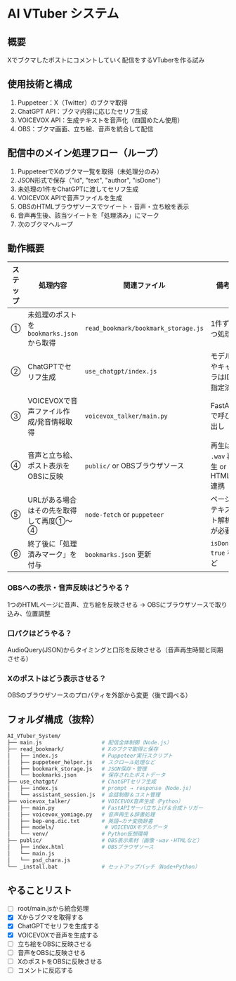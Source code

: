 # AI VTuber システム

## 概要

Xでブクマしたポストにコメントしていく配信をするVTuberを作る試み

## 使用技術と構成

1. Puppeteer：X（Twitter）のブクマ取得
2. ChatGPT API：ブクマ内容に応じたセリフ生成
3. VOICEVOX API：生成テキストを音声化（四国めたん使用）
4. OBS：ブクマ画面、立ち絵、音声を統合して配信

## 配信中のメイン処理フロー（ループ）

1. PuppeteerでXのブクマ一覧を取得（未処理分のみ）
2. JSON形式で保存（"id", "text", "author", "isDone"）
3. 未処理の1件をChatGPTに渡してセリフ生成
4. VOICEVOX APIで音声ファイルを生成
5. OBSのHTMLブラウザソースでツイート・音声・立ち絵を表示
6. 音声再生後、該当ツイートを「処理済み」にマーク
7. 次のブクマへループ

## 動作概要

| ステップ | 処理内容                           | 関連ファイル                              | 備考                      |
| ---- | ------------------------------ | ----------------------------------- | ----------------------- |
| ①    | 未処理のポストを `bookmarks.json` から取得 | `read_bookmark/bookmark_storage.js` | 1件ずつ処理                  |
| ②    | ChatGPTでセリフ生成                  | `use_chatgpt/index.js`              | モデルやキャラはID指定済           |
| ③    | VOICEVOXで音声ファイル作成/発音情報取得              | `voicevox_talker/main.py`           | FastAPIで呼び出し  |
| ④    | 音声と立ち絵、ポスト表示をOBSに反映            | `public/` or OBSブラウザソース             | 再生は `.wav` 再生 or HTML連携 |
| ⑤    | URLがある場合はその先を取得して再度①～④         | `node-fetch` or `puppeteer`         | ページテキスト解析が必要            |
| ⑥    | 終了後に「処理済みマーク」を付与               | `bookmarks.json` 更新                 | `isDone: true` など       |

### OBSへの表示・音声反映はどうやる？

1つのHTMLページに音声、立ち絵を反映させる → OBSにブラウザソースで取り込み、位置調整

### 口パクはどうやる？

AudioQuery(JSON)からタイミングと口形を反映させる（音声再生時間と同期させる）

### Xのポストはどう表示させる？

OBSのブラウザソースのプロパティを外部から変更（後で調べる）

## フォルダ構成（抜粋）

```bash
AI_VTuber_System/
├── main.js                   # 配信全体制御（Node.js）
├── read_bookmark/            # Xのブクマ取得と保存
│   ├── index.js              # Puppeteer実行スクリプト
│   ├── puppeteer_helper.js   # スクロール処理など
│   ├── bookmark_storage.js   # JSON保存・管理
│   └── bookmarks.json        # 保存されたポストデータ
├── use_chatgpt/              # ChatGPTセリフ生成
│   ├── index.js              # prompt → response（Node.js）
│   └── assistant_session.js  # 会話制御＆コスト管理
├── voicevox_talker/          # VOICEVOX音声生成（Python）
│   ├── main.py               # FastAPIサーバ立ち上げ＆合成トリガー
│   ├── voicevox_yomiage.py   # 音声再生＆辞書処理
│   ├── bep-eng.dic.txt       # 英語→カナ変換辞書
│   ├── models/                # VOICEVOXモデルデータ
│   └── venv/                 # Python仮想環境
├── public/                   # OBS表示素材（画像・wav・HTMLなど）
│   ├── index.html            # OBSブラウザソース
│   └── main.js
│   └── psd_chara.js
└── _install.bat              # セットアップバッチ（Node+Python）
```

## やることリスト

- [ ] root/main.jsから統合処理
- [x] Xからブクマを取得する
- [x] ChatGPTでセリフを生成する
- [x] VOICEVOXで音声を生成する
- [ ] 立ち絵をOBSに反映させる
- [ ] 音声をOBSに反映させる
- [ ] XのポストをOBSに反映させる
- [ ] コメントに反応する
